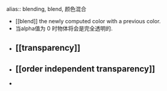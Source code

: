 alias:: blending, blend, 颜色混合

- [[blend]] the newly computed color with a previous color.
- 当alpha值为 0 时物体将会是完全透明的.
- ## [[transparency]]
- ## [[order independent transparency]]
-